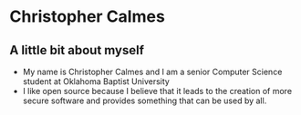 # Christopher Calmes

## A little bit about myself
- My name is Christopher Calmes and I am a senior Computer Science student at Oklahoma Baptist University
- I like open source because I believe that it leads to the creation of more secure software and provides something that can be used by all. 

